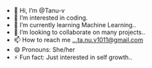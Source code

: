 - 👋 Hi, I’m @Tanu-v
- 👀 I’m interested in coding.
- 🌱 I’m currently learning Machine Learning..
- 💞️ I’m looking to collaborate on many projects..
- 📫 How to reach me ...ta.nu.v1011@gmail.com
- 😄 Pronouns: She/her
- ⚡ Fun fact: Just interested in self growth..

<!---
Tanu-v/Tanu-v is a ✨ special ✨ repository because its `README.md` (this file) appears on your GitHub profile.
You can click the Preview link to take a look at your changes.
--->
